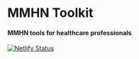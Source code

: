 # MMHN Toolkit
#### MMHN tools for healthcare professionals ####

[![Netlify Status](https://api.netlify.com/api/v1/badges/f295ae16-c2b6-46be-afaf-8cb10857f44e/deploy-status)](https://app.netlify.com/sites/mmhntoolkit/deploys)
